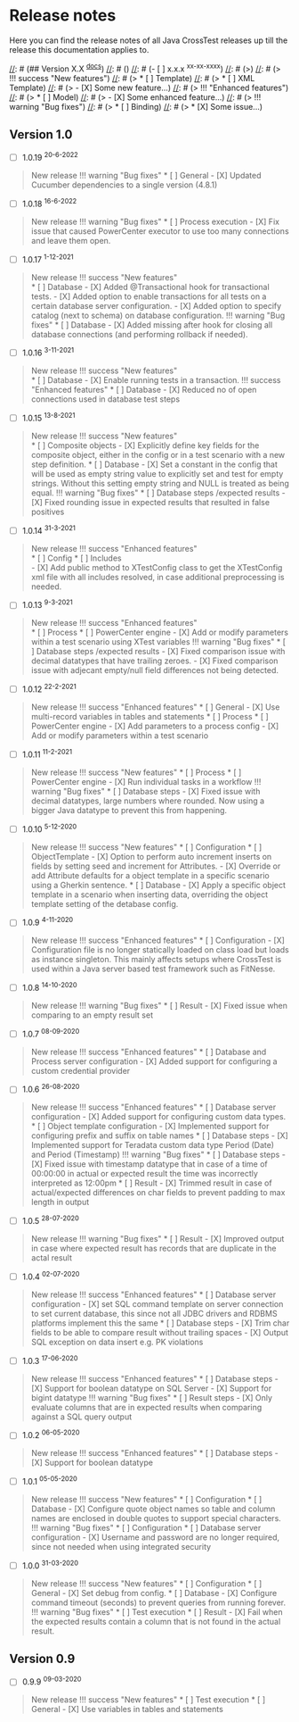 # Release notes

Here you can find the release notes of all Java CrossTest releases up till the release this documentation applies to.

[//]: # (Use the following example to create the release notes for a new release.)
[//]: # ()
[//]: # (## Version X.X <sup>[docs](../X.X/)</sup>)
[//]: # ()
[//]: # (- [ ] x.x.x <sup>xx-xx-xxxx</sup>)
[//]: # (>)
[//]: # (> !!! success "New features")
[//]: # (>     * [ ] Template)
[//]: # (>         * [ ] XML Template)
[//]: # (>             - [X] Some new feature...)
[//]: # (> !!! "Enhanced features")
[//]: # (>     * [ ] Model)
[//]: # (>         - [X] Some enhanced feature...)
[//]: # (> !!! warning "Bug fixes")
[//]: # (>     * [ ] Binding)
[//]: # (>         * [X] Some issue...)

## Version 1.0
- [ ] 1.0.19 <sup>20-6-2022</sup>
> New release
> !!! warning "Bug fixes"
>     * [ ] General 
>         - [X] Updated Cucumber dependencies to a single version (4.8.1)

- [ ] 1.0.18 <sup>16-6-2022</sup>
> New release
> !!! warning "Bug fixes"
>     * [ ] Process execution 
>         - [X] Fix issue that caused PowerCenter executor to use too many connections and leave them open.

- [ ] 1.0.17 <sup>1-12-2021</sup>
> New release
> !!! success "New features"         
>     * [ ] Database
>         - [X] Added @Transactional hook for transactional tests.
>         - [X] Added option to enable transactions for all tests on a certain database server configuration.
>         - [X] Added option to specify catalog (next to schema) on database configuration.
> !!! warning "Bug fixes"
>     * [ ] Database 
>         - [X] Added missing after hook for closing all database connections (and performing rollback if needed).

- [ ] 1.0.16 <sup>3-11-2021</sup>
> New release
> !!! success "New features"         
>     * [ ] Database
>         - [X] Enable running tests in a transaction.
> !!! success "Enhanced features"
>     * [ ] Database 
>         - [X] Reduced no of open connections used in database test steps

- [ ] 1.0.15 <sup>13-8-2021</sup>
> New release
> !!! success "New features"         
>     * [ ] Composite objects
>         - [X] Explicitly define key fields for the composite object, either in the config or in a test scenario with a new step definition.
>     * [ ] Database
>         - [X] Set a constant in the config that will be used as empty string value to explicitly set and test for empty strings. Without this setting empty string and NULL is treated as being equal.
> !!! warning "Bug fixes"
>     * [ ] Database steps /expected results
>         - [X] Fixed rounding issue in expected results that resulted in false positives

- [ ] 1.0.14 <sup>31-3-2021</sup>
> New release
> !!! success "Enhanced features"         
>     * [ ] Config
>         * [ ] Includes              
>              - [X] Add public method to XTestConfig class to get the XTestConfig xml file with all includes resolved, in case additional preprocessing is needed.

- [ ] 1.0.13 <sup>9-3-2021</sup>
> New release
> !!! success "Enhanced features"         
>     * [ ] Process
>         * [ ] PowerCenter engine
>              - [X] Add or modify parameters within a test scenario using XTest variables
> !!! warning "Bug fixes"
>     * [ ] Database steps /expected results
>         - [X] Fixed comparison issue with decimal datatypes that have trailing zeroes.
>         - [X] Fixed comparison issue with adjecant empty/null field differences not being detected.   

- [ ] 1.0.12 <sup>22-2-2021</sup>
> New release
> !!! success "Enhanced features"
>         * [ ] General
>             - [X] Use multi-record variables in tables and statements
>     * [ ] Process
>         * [ ] PowerCenter engine
>              - [X] Add parameters to a process config
>              - [X] Add or modify parameters within a test scenario


- [ ] 1.0.11 <sup>11-2-2021</sup>
> New release
> !!! success "New features"
>     * [ ] Process
>         * [ ] PowerCenter engine
>              - [X] Run individual tasks in a workflow
> !!! warning "Bug fixes"
>     * [ ] Database steps
>         - [X] Fixed issue with decimal datatypes, large numbers where rounded. Now using a bigger Java datatype to prevent this from happening.

- [ ] 1.0.10 <sup>5-12-2020</sup>
> New release
> !!! success "New features"
>     * [ ] Configuration
>         * [ ] ObjectTemplate
>              - [X] Option to perform auto increment inserts on fields by setting seed and increment for Attributes.
>              - [X] Override or add Attribute defaults for a object template in a specific scenario using a Gherkin sentence.
>     * [ ] Database
>         - [X] Apply a specific object template in a scenario when inserting data, overriding the object template setting of the detabase config.

- [ ] 1.0.9 <sup>4-11-2020</sup>
> New release
> !!! success "Enhanced features"
>     * [ ] Configuration
>         - [X] Configuration file is no longer statically loaded on class load but loads as instance singleton. This mainly affects setups where CrossTest is used within a Java server based test framework such as FitNesse.

- [ ] 1.0.8 <sup>14-10-2020</sup>
> New release
> !!! warning "Bug fixes"
>     * [ ] Result
>         - [X] Fixed issue when comparing to an empty result set

- [ ] 1.0.7 <sup>08-09-2020</sup>
> New release
> !!! success "Enhanced features"
>     * [ ] Database and Process server configuration
>         - [X] Added support for configuring a custom credential provider

- [ ] 1.0.6 <sup>26-08-2020</sup>
> New release
> !!! success "Enhanced features"
>     * [ ] Database server configuration
>         - [X] Added support for configuring custom data types.
>     * [ ] Object template configuration
>         - [X] Implemented support for configuring prefix and suffix on table names
>     * [ ] Database steps
>         - [X] Implemented support for Teradata custom data type Period (Date) and Period (Timestamp)
> !!! warning "Bug fixes"
>     * [ ] Database steps
>         - [X] Fixed issue with timestamp datatype that in case of a time of 00:00:00 in actual or expected result the time was incorrectly interpreted as 12:00pm
>     * [ ] Result
>         - [X] Trimmed result in case of actual/expected differences on char fields to prevent padding to max length in output

- [ ] 1.0.5 <sup>28-07-2020</sup>
> New release
> !!! warning "Bug fixes"
>     * [ ] Result
>         - [X] Improved output in case where expected result has records that are duplicate in the actal result

- [ ] 1.0.4 <sup>02-07-2020</sup>
> New release
> !!! success "Enhanced features"
>     * [ ] Database server configuration
>         - [X] set SQL command template on server connection to set current database, this since not all JDBC drivers and RDBMS platforms implement this the same
>     * [ ] Database steps
>         - [X] Trim char fields to be able to compare result without trailing spaces
>         - [X] Output SQL exception on data insert e.g. PK violations

- [ ] 1.0.3 <sup>17-06-2020</sup>
> New release
> !!! success "Enhanced features"
>     * [ ] Database steps
>         - [X] Support for boolean datatype on SQL Server
>         - [X] Support for bigint datatype
> !!! warning "Bug fixes"
>     * [ ] Result steps
>         - [X] Only evaluate columns that are in expected results when comparing against a SQL query output

- [ ] 1.0.2 <sup>06-05-2020</sup>
> New release
> !!! success "Enhanced features"
>     * [ ] Database steps
>         - [X] Support for boolean datatype

- [ ] 1.0.1 <sup>05-05-2020</sup>
> New release
> !!! success "New features"
>     * [ ] Configuration
>         * [ ] Database
>             - [X] Configure quote object names so table and column names are enclosed in double quotes to support special characters.
> !!! warning "Bug fixes"
>     * [ ] Configuration
>         * [ ] Database server configuration
>              - [X] Username and password are no longer required, since not needed when using integrated security

- [ ] 1.0.0 <sup>31-03-2020</sup>
> New release
> !!! success "New features"
>     * [ ] Configuration
>         * [ ] General
>             - [X] Set debug from config.
>         * [ ] Database
>             - [X] Configure command timeout (seconds) to prevent queries from running forever.
> !!! warning "Bug fixes"
>     * [ ] Test execution
>         * [ ] Result
>              - [X] Fail when the expected results contain a column that is not found in the actual result.

## Version 0.9
- [ ] 0.9.9 <sup>09-03-2020</sup>
> New release
> !!! success "New features"
>     * [ ] Test execution
>         * [ ] General
>             - [X] Use variables in tables and statements

